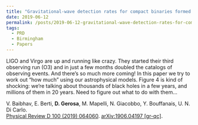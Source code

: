 ```yaml
---
title: "Gravitational-wave detection rates for compact binaries formed in isolation: LIGO/Virgo O3 and beyond"
date: 2019-06-12
permalink: /posts/2019-06-12-gravitational-wave-detection-rates-for-compact-binaries-formed-in-isolation-ligovirgo-o3-and-beyond
tags:
  - PRD
  - Birmingham
  - Papers
---
```


LIGO and Virgo are up and running like crazy. They started their third observing run (O3) and in just a few months doubled the catalogs of observing events. And there’s so much more coming! In this paper we try to work out “how much” using our astrophysical models. Figure 4 is kind of shocking: we’re talking about thousands of black holes in a few years, and millions of them in 20 years. Need to figure out what to do with them…

V. Baibhav, E. Berti, **D. Gerosa**, M. Mapelli, N. Giacobbo, Y. Bouffanais, U. N. Di Carlo.\
[Physical Review D 100 (2019) 064060](https://journals.aps.org/prd/abstract/10.1103/PhysRevD.100.064060). [arXiv:1906.04197 [gr-qc]](https://arxiv.org/abs/1906.04197).
